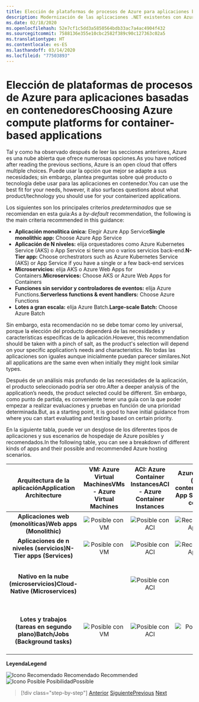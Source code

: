 ```yaml
---
title: Elección de plataformas de procesos de Azure para aplicaciones basadas en contenedores
description: Modernización de las aplicaciones .NET existentes con Azure Clour y contenedores Windows | Elección de las plataformas de proceso de Azure para las aplicaciones basadas en contenedores
ms.date: 02/18/2020
ms.openlocfilehash: 52e7cf1c5dd3a5850564bdb33ac7a4ac4904f432
ms.sourcegitcommit: 7588136e355e10cbc2582f389c90c127363c02a5
ms.translationtype: HT
ms.contentlocale: es-ES
ms.lasthandoff: 03/14/2020
ms.locfileid: "77503893"
---
```

# <a name="choosing-azure-compute-platforms-for-container-based-applications"></a><span data-ttu-id="3d956-103">Elección de plataformas de procesos de Azure para aplicaciones basadas en contenedores</span><span class="sxs-lookup"><span data-stu-id="3d956-103">Choosing Azure compute platforms for container-based applications</span></span>

<span data-ttu-id="3d956-104">Tal y como ha observado después de leer las secciones anteriores, Azure es una nube abierta que ofrece numerosas opciones.</span><span class="sxs-lookup"><span data-stu-id="3d956-104">As you have noticed after reading the previous sections, Azure is an open cloud that offers multiple choices.</span></span> <span data-ttu-id="3d956-105">Puede usar la opción que mejor se adapte a sus necesidades; sin embargo, plantea preguntas sobre qué producto o tecnología debe usar para las aplicaciones en contenedor.</span><span class="sxs-lookup"><span data-stu-id="3d956-105">You can use the best fit for your needs, however, it also surfaces questions about what product/technology you should use for your containerized applications.</span></span>

<span data-ttu-id="3d956-106">Los siguientes son los principales criterios *predeterminados* que se recomiendan en esta guía:</span><span class="sxs-lookup"><span data-stu-id="3d956-106">As a *by-default* recommendation, the following is the main criteria recommended in this guidance:</span></span>

- <span data-ttu-id="3d956-107">**Aplicación monolítica única:** Elegir Azure App Service</span><span class="sxs-lookup"><span data-stu-id="3d956-107">**Single monolithic app:** Choose Azure App Service</span></span>
- <span data-ttu-id="3d956-108">**Aplicación de N niveles:** elija orquestadores como Azure Kubernetes Service (AKS) o App Service si tiene uno o varios servicios back-end.</span><span class="sxs-lookup"><span data-stu-id="3d956-108">**N-Tier app:** Choose orchestrators such as Azure Kubernetes Service (AKS) or App Service if you have a single or a few back-end services</span></span>
- <span data-ttu-id="3d956-109">**Microservicios:** elija AKS o Azure Web Apps for Containers.</span><span class="sxs-lookup"><span data-stu-id="3d956-109">**Microservices:** Choose AKS or Azure Web Apps for Containers</span></span>
- <span data-ttu-id="3d956-110">**Funciones sin servidor y controladores de eventos:** elija Azure Functions.</span><span class="sxs-lookup"><span data-stu-id="3d956-110">**Serverless functions & event handlers:** Choose Azure Functions</span></span>
- <span data-ttu-id="3d956-111">**Lotes a gran escala:** elija Azure Batch.</span><span class="sxs-lookup"><span data-stu-id="3d956-111">**Large-scale Batch:** Choose Azure Batch</span></span>

<span data-ttu-id="3d956-112">Sin embargo, esta recomendación no se debe tomar como ley universal, porque la elección del producto dependerá de las necesidades y características específicas de la aplicación.</span><span class="sxs-lookup"><span data-stu-id="3d956-112">However, this recommendation should be taken with a pinch of salt, as the product's selection will depend on your specific application’s needs and characteristics.</span></span> <span data-ttu-id="3d956-113">No todas las aplicaciones son iguales aunque inicialmente puedan parecer similares.</span><span class="sxs-lookup"><span data-stu-id="3d956-113">Not all applications are the same even when initially they might look similar types.</span></span>

<span data-ttu-id="3d956-114">Después de un análisis más profundo de las necesidades de la aplicación, el producto seleccionado podría ser otro.</span><span class="sxs-lookup"><span data-stu-id="3d956-114">After a deeper analysis of the application’s needs, the product selected could be different.</span></span> <span data-ttu-id="3d956-115">Sin embargo, como punto de partida, es conveniente tener una guía con la que poder empezar a realizar evaluaciones y pruebas en función de una prioridad determinada.</span><span class="sxs-lookup"><span data-stu-id="3d956-115">But, as a starting point, it is good to have initial guidance from where you can start evaluating and testing based on certain priority.</span></span>

<span data-ttu-id="3d956-116">En la siguiente tabla, puede ver un desglose de los diferentes tipos de aplicaciones y sus escenarios de hospedaje de Azure posibles y recomendados.</span><span class="sxs-lookup"><span data-stu-id="3d956-116">In the following table, you can see a breakdown of different kinds of apps and their possible and recommended Azure hosting scenarios.</span></span>

| <span data-ttu-id="3d956-117">Arquitectura de la aplicación</span><span class="sxs-lookup"><span data-stu-id="3d956-117">Application Architecture</span></span> | <span data-ttu-id="3d956-118">VM: Azure Virtual Machines</span><span class="sxs-lookup"><span data-stu-id="3d956-118">VMs - Azure Virtual Machines</span></span> | <span data-ttu-id="3d956-119">ACI: Azure Container Instances</span><span class="sxs-lookup"><span data-stu-id="3d956-119">ACI - Azure Container Instances</span></span> | <span data-ttu-id="3d956-120">Azure App Service (con o sin contenedores)</span><span class="sxs-lookup"><span data-stu-id="3d956-120">Azure App Service (w-w/o containers)</span></span> | <span data-ttu-id="3d956-121">AKS: Azure Kubernetes Service</span><span class="sxs-lookup"><span data-stu-id="3d956-121">AKS - Azure Kubernetes Services</span></span> | <span data-ttu-id="3d956-122">Comprobación de</span><span class="sxs-lookup"><span data-stu-id="3d956-122">Azure Functions</span></span> | <span data-ttu-id="3d956-123">Azure Batch</span><span class="sxs-lookup"><span data-stu-id="3d956-123">Azure Batch</span></span> |
|:------------------------:|:--:|:--:|:--:|:--:|:--:|:--:|
| <span data-ttu-id="3d956-124">**Aplicaciones web (monolíticas)**</span><span class="sxs-lookup"><span data-stu-id="3d956-124">**Web apps (Monolithic)**</span></span>         | ![Posible con VM](media/choosing-azure-compute-options-for-container-based-applications/possible.png) | ![Posible con ACI](media/choosing-azure-compute-options-for-container-based-applications/possible.png) | ![Recomendado con App Service](media/choosing-azure-compute-options-for-container-based-applications/recommended.png) | ![Posible con AKS](media/choosing-azure-compute-options-for-container-based-applications/possible.png) | | |
| <span data-ttu-id="3d956-129">**Aplicaciones de n niveles (servicios)**</span><span class="sxs-lookup"><span data-stu-id="3d956-129">**N-Tier apps (Services)**</span></span>        | ![Posible con VM](media/choosing-azure-compute-options-for-container-based-applications/possible.png) | ![Posible con ACI](media/choosing-azure-compute-options-for-container-based-applications/possible.png) | ![Recomendado con App Service](media/choosing-azure-compute-options-for-container-based-applications/recommended.png) | ![Posible con AKS](media/choosing-azure-compute-options-for-container-based-applications/possible.png) | ![Posible con Azure Fuctions](media/choosing-azure-compute-options-for-container-based-applications/possible.png) | |
| <span data-ttu-id="3d956-135">**Nativo en la nube (microservicios)**</span><span class="sxs-lookup"><span data-stu-id="3d956-135">**Cloud-Native (Microservices)**</span></span>  | | ![Posible con ACI](media/choosing-azure-compute-options-for-container-based-applications/possible.png) | | ![Recomendado con AKS](media/choosing-azure-compute-options-for-container-based-applications/recommended.png) <br/> <span data-ttu-id="3d956-138">(Contenedores de&nbsp;Linux)</span><span class="sxs-lookup"><span data-stu-id="3d956-138">(Linux&nbsp;containers)</span></span>| ![Recomendado con Azure Functions](media/choosing-azure-compute-options-for-container-based-applications/recommended.png) <br/> <span data-ttu-id="3d956-140">(Basado en eventos)</span><span class="sxs-lookup"><span data-stu-id="3d956-140">(Event&#x2011;driven)</span></span> | |
| <span data-ttu-id="3d956-141">**Lotes y trabajos (tareas en segundo plano)**</span><span class="sxs-lookup"><span data-stu-id="3d956-141">**Batch/Jobs (Background tasks)**</span></span> | ![Posible con VM](media/choosing-azure-compute-options-for-container-based-applications/possible.png) | ![Posible con ACI](media/choosing-azure-compute-options-for-container-based-applications/possible.png) | ![Posible con App Service](media/choosing-azure-compute-options-for-container-based-applications/possible.png) | ![Posible con AKS](media/choosing-azure-compute-options-for-container-based-applications/possible.png) | ![Recomendado con Azure Functions](media/choosing-azure-compute-options-for-container-based-applications/recommended.png) <br/> <span data-ttu-id="3d956-147">(Tareas&nbsp;en segundo plano)</span><span class="sxs-lookup"><span data-stu-id="3d956-147">(Background&nbsp;tasks)</span></span> | ![Recomendado con Azure Batch](media/choosing-azure-compute-options-for-container-based-applications/recommended.png) <br/> <span data-ttu-id="3d956-149">(Gran escala)</span><span class="sxs-lookup"><span data-stu-id="3d956-149">(Large&#x2011;scale)</span></span> |

<span data-ttu-id="3d956-150">**Leyenda**</span><span class="sxs-lookup"><span data-stu-id="3d956-150">**Legend**</span></span>

![Icono Recomendado](media/choosing-azure-compute-options-for-container-based-applications/recommended.png) <span data-ttu-id="3d956-152">Recomendado </span><span class="sxs-lookup"><span data-stu-id="3d956-152">Recommended </span></span>\
![Icono Posible](media/choosing-azure-compute-options-for-container-based-applications/possible.png) <span data-ttu-id="3d956-154">Posibilidad</span><span class="sxs-lookup"><span data-stu-id="3d956-154">Possible</span></span>

> [!div class="step-by-step"]
> <span data-ttu-id="3d956-155">[Anterior](when-to-deploy-windows-containers-to-azure-container-service-kubernetes.md)
> [Siguiente](build-resilient-services-ready-for-the-cloud-embrace-transient-failures-in-the-cloud.md)</span><span class="sxs-lookup"><span data-stu-id="3d956-155">[Previous](when-to-deploy-windows-containers-to-azure-container-service-kubernetes.md)
[Next](build-resilient-services-ready-for-the-cloud-embrace-transient-failures-in-the-cloud.md)</span></span>
